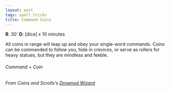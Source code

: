 ```yaml
---
layout: post
tags: spell tricks
title: Command Coins
---
```

**R**:  30' **D**: [dice] x 10 minutes

All coins in range will leap up and obey your single-word commands. Coins can be commanded to follow you, hide in crevices, or serve as rollers for heavy statues, but they are mindless and feeble. 
 
###### Command + Coin
###### From Coins and Scrolls's [Drowned Wizard](https://coinsandscrolls.blogspot.com/2017/06/osr-drowned-wizards.html)
